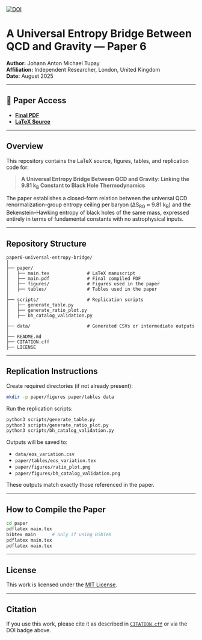 [![DOI](https://zenodo.org/badge/DOI/10.5281/zenodo.16849019.svg)](https://doi.org/10.5281/zenodo.16849019)

# A Universal Entropy Bridge Between QCD and Gravity — Paper 6

**Author:** Johann Anton Michael Tupay  
**Affiliation:** Independent Researcher, London, United Kingdom  
**Date:** August 2025

---

## 📄 Paper Access
- [**Final PDF**](paper/main.pdf)  
- [**LaTeX Source**](paper/main.tex)

---

## Overview
This repository contains the LaTeX source, figures, tables, and replication code for:

> **A Universal Entropy Bridge Between QCD and Gravity: Linking the 9.81 k<sub>B</sub> Constant to Black Hole Thermodynamics**

The paper establishes a closed-form relation between the universal QCD renormalization-group entropy ceiling per baryon (ΔS<sub>RG</sub> ≈ 9.81 k<sub>B</sub>) and the Bekenstein–Hawking entropy of black holes of the same mass, expressed entirely in terms of fundamental constants with no astrophysical inputs.

---

## Repository Structure
```
paper6-universal-entropy-bridge/
│
├── paper/
│   ├── main.tex              # LaTeX manuscript
│   ├── main.pdf              # Final compiled PDF
│   ├── figures/              # Figures used in the paper
│   ├── tables/               # Tables used in the paper
│
├── scripts/                  # Replication scripts
│   ├── generate_table.py
│   ├── generate_ratio_plot.py
│   ├── bh_catalog_validation.py
│
├── data/                     # Generated CSVs or intermediate outputs
│
├── README.md
├── CITATION.cff
├── LICENSE
```

---

## Replication Instructions
Create required directories (if not already present):
```bash
mkdir -p paper/figures paper/tables data
```

Run the replication scripts:
```bash
python3 scripts/generate_table.py
python3 scripts/generate_ratio_plot.py
python3 scripts/bh_catalog_validation.py
```

Outputs will be saved to:
- `data/eos_variation.csv`
- `paper/tables/eos_variation.tex`
- `paper/figures/ratio_plot.png`
- `paper/figures/bh_catalog_validation.png`

These outputs match exactly those referenced in the paper.

---

## How to Compile the Paper
```bash
cd paper
pdflatex main.tex
bibtex main      # only if using BibTeX
pdflatex main.tex
pdflatex main.tex
```

---

## License
This work is licensed under the [MIT License](LICENSE).

---

## Citation
If you use this work, please cite it as described in [`CITATION.cff`](CITATION.cff) or via the DOI badge above.
